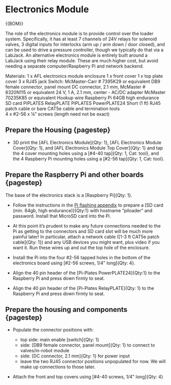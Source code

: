 [M4x10 screws]:Parts.yaml#M4x10PanSteel
[No. 2 Phillips screwdriver]:Parts.yaml#Screwdriver_Philips_No2
# Electronics Module

{{BOM}}


The role of the electronics module is to provide control over the loader system.  Specifically, it has at least 7 channels of 24V relays for solenoid valves, 3 digital inputs for interlocks (arm up / arm down / door closed), and can be used to drive a pressure controller, though we typically do that via a LabJack.
An alternative electronics module is entirely built around a LabJack using their relay module.  These are much higher cost, but avoid needing a separate computer/Raspberry Pi and network backend.

Materials:
	1 x AFL electronics module enclosure 
1 x front cover
1 x top plate cover
	3 x RJ45 jack 
		Switch: McMaster-Carr # 7395K29 or equivalent
		DB9 female connector, panel mount
		DC connector, 2.1 mm, McMaster # 8320N115 or equivalent
		24 V, 1 A, 2.1 mm, center - AC/DC adapter McMaster 70235K85 or equivalent
		Hookup wire
		Raspberry Pi
		64GB high endurance SD card
		PiPLATES RelayPLATE
		PiPLATES PowerPLATE24
		Short (1 ft) RJ45 patch cable or bare CAT5e cable and termination tools		
		4 x  #2-56 x ¼” screws (length need not be exact)
 
## Prepare the Housing {pagestep}
* 3D print the [AFL Electronics Module]{Qty: 1}, [AFL Electronics Module Cover]{Qty: 1}, and [AFL Electronics Module Top Cover]{Qty: 1} and tap the 4 cover mounting holes using a [#4-40 tap]{Qty: 1, Cat: tool}, and the 4 Raspberry Pi mounting holes using a [#2-56 tap]{Qty: 1, Cat: tool}.		
## Prepare the Raspberry Pi and other boards {pagestep}
The base of the electronics stack is a [Raspberry Pi]{Qty: 1}.  

* Follow the instructions in the [Pi flashing appendix](PrepareRaspberryPis.md) to prepare a [SD card (min. 64gb, high endurance)]{Qty:1} with hostname “piloader” and password.  Install that MicroSD card into the Pi.

* At this point it’s prudent to make any future connections needed to the Pi as getting to the connectors and SD card slot will be much more painful later!  In particular, attach a network cable ([1-3 ft CAT5e patch cable]{Qty: 1}) and any USB devices you might want, plus video if you want it.  Run these wires up and out the top hole of the enclosure.

* Install the Pi into the four #2-56 tapped holes in the bottom of the electronics board using [#2-56 screws, 1/4" long]{Qty: 4}.

* Align the 40 pin header of the [Pi-Plates PowerPLATE24]{Qty:1} to the Raspberry Pi and press down firmly to seat.

* Align the 40 pin header of the [Pi-Plates RelayPLATE]{Qty: 1} to the Raspberry Pi and press down firmly to seat.


## Prepare the housing and components {pagestep}


* Populate the connector positions with:
    * top side: main enable [switch]{Qty: 1}
    * side: [DB9 female connector, panel mount]{Qty: 1} to connect to valves/in-robot module
    * side: [DC connector, 2.1 mm]{Qty: 1} for power input
    * leave the two RJ45 connector positions unpopulated for now.  We will make up connections to those later.



* Attach the front and top covers using [#4-40 screws, 1/4" long]{Qty: 4}